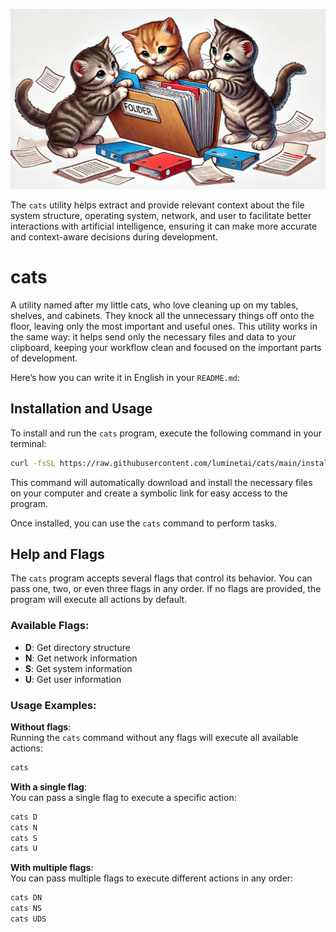 ![Cat Image](https://github.com/luminetai/cats/blob/main/cats.png)

The `cats` utility helps extract and provide relevant context about the file system structure, operating system, network, and user to facilitate better interactions with artificial intelligence, ensuring it can make more accurate and context-aware decisions during development.

# cats
A utility named after my little cats, who love cleaning up on my tables, shelves, and cabinets. They knock all the unnecessary things off onto the floor, leaving only the most important and useful ones. This utility works in the same way: it helps send only the necessary files and data to your clipboard, keeping your workflow clean and focused on the important parts of development.

Here’s how you can write it in English in your `README.md`:

## Installation and Usage

To install and run the `cats` program, execute the following command in your terminal:

```bash
curl -fsSL https://raw.githubusercontent.com/luminetai/cats/main/install.sh | sudo bash
```

This command will automatically download and install the necessary files on your computer and create a symbolic link for easy access to the program.

Once installed, you can use the `cats` command to perform tasks.

## Help and Flags

The `cats` program accepts several flags that control its behavior. You can pass one, two, or even three flags in any order. If no flags are provided, the program will execute all actions by default.

### Available Flags:
- **D**: Get directory structure
- **N**: Get network information
- **S**: Get system information
- **U**: Get user information

### Usage Examples:

**Without flags**:  
Running the `cats` command without any flags will execute all available actions:
```bash
cats
```

**With a single flag**:  
You can pass a single flag to execute a specific action:
```bash
cats D
cats N
cats S
cats U
```

**With multiple flags**:  
You can pass multiple flags to execute different actions in any order:
```bash
cats DN
cats NS
cats UDS
```
